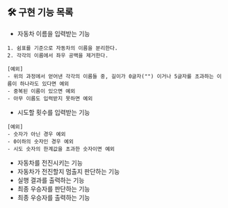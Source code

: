 ## 🛠 구현 기능 목록
- 자동차 이름을 입력받는 기능
```
1. 쉼표를 기준으로 자동차의 이름을 분리한다.
2. 각각의 이름에서 좌우 공백을 제거한다.

[예외]
- 위의 과정에서 얻어낸 각각의 이름들 중, 길이가 0글자("") 이거나 5글자를 초과하는 이름이 하나라도 있다면 예외
- 중복된 이름이 있으면 예외
- 아무 이름도 입력받지 못하면 예외
```

- 시도할 횟수를 입력받는 기능
```
[예외]
- 숫자가 아닌 경우 예외
- 0이하의 숫자인 경우 예외
- 시도 숫자의 한계값을 초과한 숫자이면 예외
```

- 자동차를 전진시키는 기능
- 자동차가 전진할지 멈출지 판단하는 기능
- 실행 결과를 출력하는 기능
- 최종 우승자를 판단하는 기능
- 최종 우승자를 출력하는 기능

<br>

